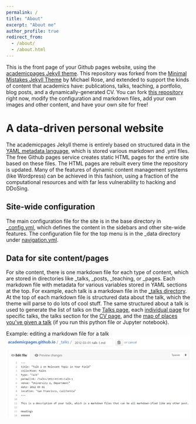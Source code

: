 ```yaml
---
permalink: /
title: "About"
excerpt: "About me"
author_profile: true
redirect_from: 
  - /about/
  - /about.html
---
```


This is the front page of your Github pages website, using the [academicpages Jekyll theme](https://github.com/academicpages/academicpages.github.io). This repository was forked from the [Minimal Mistakes Jekyll Theme](https://mmistakes.github.io/minimal-mistakes/) by Michael Rose, and extended to support the kinds of content that academics have: publications, talks, teaching, a portfolio, blog posts, and a dynamically-generated CV. You can fork [this repository]((https://github.com/academicpages/academicpages.github.io)) right now, modify the configuration and markdown files, add your own images and other content, and have your own site for free!

A data-driven personal website
======
The academicpages Jekyll theme is entirely based on structured data in the [YAML metadata language](http://docs.ansible.com/ansible/YAMLSyntax.html), which is stored various markdown and .yml files. The free Github pages service creates static HTML pages for the entire site based on these files. The HTML pages are rebuilt every time the repository is updated. Many of the features of dynamic content management systems (like Wordpress) can be achieved in this fashion, using a fraction of the computational resources and with far less vulnerability to hacking and DDoSing. 

Site-wide configuration
------
The main configuration file for the site is in the base directory in [_config.yml](https://github.com/academicpages/academicpages.github.io/blob/master/_config.yml), which defines the content in the sidebars and other site-wide features. The configuration file for the top menu is in the _data directory under [navigation.yml](https://github.com/academicpages/academicpages.github.io/blob/master/_data/navigation.yml).

Data for site content/pages
------
For site content, there is one markdown file for each type of content, which are stored in directories like _talks, _posts, _teaching, or _pages. Each markdown file with metadata for various variables stored in YAML sections at the top. For example, each talk is a markdown file in the [_talks directory](https://github.com/academicpages/academicpages.github.io/tree/master/_talks). At the top of each markdown file is structured data about the talk, which the theme will parse to do lots of cool stuff. The same structured about a talk is used to generate the list of talks on the [Talks page](https://academicpages.github.io/talks), each [individual page](https://academicpages.github.io/talks/2012-03-01-talk-1) for specific talks, the talks section for the [CV page](https://academicpages.github.io/cv), and the [map of places you've given a talk](https://academicpages.github.io/talkmap.html) (if you run this python file or Jupyter notebook).

Example: editing a markdown file for a talk
![Editing a markdown file for a talk](/images/editing-talk.png "Editing a markdown file for a talk")

